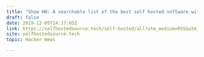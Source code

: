 ```yaml
---
title: "Show HN: A searchable list of the best self hosted software with screenshots"
draft: false
date: 2019-12-05T14:17:03Z
link: https://selfhostedsource.tech/self-hosted/all?utm_medium=RSS&utm_source=hune
site: selfhostedsource.tech
topic: Hacker News  

---
```

